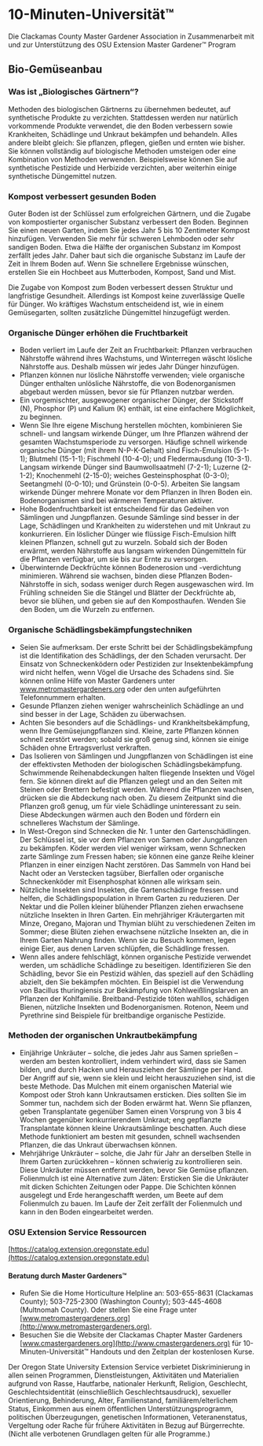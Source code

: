 # 10-Minuten-Universität™  
Die Clackamas County Master Gardener Association in Zusammenarbeit mit und zur Unterstützung des OSU Extension Master Gardener™ Program  

## Bio-Gemüseanbau  

### Was ist „Biologisches Gärtnern“?  
Methoden des biologischen Gärtnerns zu übernehmen bedeutet, auf synthetische Produkte zu verzichten. Stattdessen werden nur natürlich vorkommende Produkte verwendet, die den Boden verbessern sowie Krankheiten, Schädlinge und Unkraut bekämpfen und behandeln. Alles andere bleibt gleich: Sie pflanzen, pflegen, gießen und ernten wie bisher. Sie können vollständig auf biologische Methoden umsteigen oder eine Kombination von Methoden verwenden. Beispielsweise können Sie auf synthetische Pestizide und Herbizide verzichten, aber weiterhin einige synthetische Düngemittel nutzen.  

### Kompost verbessert gesunden Boden  
Guter Boden ist der Schlüssel zum erfolgreichen Gärtnern, und die Zugabe von kompostierter organischer Substanz verbessert den Boden. Beginnen Sie einen neuen Garten, indem Sie jedes Jahr 5 bis 10 Zentimeter Kompost hinzufügen. Verwenden Sie mehr für schweren Lehmboden oder sehr sandigen Boden. Etwa die Hälfte der organischen Substanz im Kompost zerfällt jedes Jahr. Daher baut sich die organische Substanz im Laufe der Zeit in Ihrem Boden auf. Wenn Sie schnellere Ergebnisse wünschen, erstellen Sie ein Hochbeet aus Mutterboden, Kompost, Sand und Mist.  

Die Zugabe von Kompost zum Boden verbessert dessen Struktur und langfristige Gesundheit. Allerdings ist Kompost keine zuverlässige Quelle für Dünger. Wo kräftiges Wachstum entscheidend ist, wie in einem Gemüsegarten, sollten zusätzliche Düngemittel hinzugefügt werden.  

### Organische Dünger erhöhen die Fruchtbarkeit  
- Boden verliert im Laufe der Zeit an Fruchtbarkeit: Pflanzen verbrauchen Nährstoffe während ihres Wachstums, und Winterregen wäscht lösliche Nährstoffe aus. Deshalb müssen wir jedes Jahr Dünger hinzufügen.  
- Pflanzen können nur lösliche Nährstoffe verwenden; viele organische Dünger enthalten unlösliche Nährstoffe, die von Bodenorganismen abgebaut werden müssen, bevor sie für Pflanzen nutzbar werden.  
- Ein vorgemischter, ausgewogener organischer Dünger, der Stickstoff (N), Phosphor (P) und Kalium (K) enthält, ist eine einfachere Möglichkeit, zu beginnen.  
- Wenn Sie Ihre eigene Mischung herstellen möchten, kombinieren Sie schnell- und langsam wirkende Dünger, um Ihre Pflanzen während der gesamten Wachstumsperiode zu versorgen. Häufige schnell wirkende organische Dünger (mit ihrem N-P-K-Gehalt) sind Fisch-Emulsion (5-1-1); Blutmehl (15-1-1); Fischmehl (10-4-0); und Fledermausdung (10-3-1). Langsam wirkende Dünger sind Baumwollsaatmehl (7-2-1); Luzerne (2-1-2); Knochenmehl (2-15-0); weiches Gesteinsphosphat (0-3-0); Seetangmehl (0-0-10); und Grünstein (0-0-5). Arbeiten Sie langsam wirkende Dünger mehrere Monate vor dem Pflanzen in Ihren Boden ein. Bodenorganismen sind bei wärmeren Temperaturen aktiver.  
- Hohe Bodenfruchtbarkeit ist entscheidend für das Gedeihen von Sämlingen und Jungpflanzen. Gesunde Sämlinge sind besser in der Lage, Schädlingen und Krankheiten zu widerstehen und mit Unkraut zu konkurrieren. Ein löslicher Dünger wie flüssige Fisch-Emulsion hilft kleinen Pflanzen, schnell gut zu wurzeln. Sobald sich der Boden erwärmt, werden Nährstoffe aus langsam wirkenden Düngemitteln für die Pflanzen verfügbar, um sie bis zur Ernte zu versorgen.  
- Überwinternde Deckfrüchte können Bodenerosion und -verdichtung minimieren. Während sie wachsen, binden diese Pflanzen Boden-Nährstoffe in sich, sodass weniger durch Regen ausgewaschen wird. Im Frühling schneiden Sie die Stängel und Blätter der Deckfrüchte ab, bevor sie blühen, und geben sie auf den Komposthaufen. Wenden Sie den Boden, um die Wurzeln zu entfernen.  

### Organische Schädlingsbekämpfungstechniken  
- Seien Sie aufmerksam. Der erste Schritt bei der Schädlingsbekämpfung ist die Identifikation des Schädlings, der den Schaden verursacht. Der Einsatz von Schneckenködern oder Pestiziden zur Insektenbekämpfung wird nicht helfen, wenn Vögel die Ursache des Schadens sind. Sie können online Hilfe von Master Gardeners unter www.metromastergardeners.org oder den unten aufgeführten Telefonnummern erhalten.  
- Gesunde Pflanzen ziehen weniger wahrscheinlich Schädlinge an und sind besser in der Lage, Schäden zu überwachsen.  
- Achten Sie besonders auf die Schädlings- und Krankheitsbekämpfung, wenn Ihre Gemüsejungpflanzen sind. Kleine, zarte Pflanzen können schnell zerstört werden; sobald sie groß genug sind, können sie einige Schäden ohne Ertragsverlust verkraften.  
- Das Isolieren von Sämlingen und Jungpflanzen von Schädlingen ist eine der effektivsten Methoden der biologischen Schädlingsbekämpfung. Schwimmende Reihenabdeckungen halten fliegende Insekten und Vögel fern. Sie können direkt auf die Pflanzen gelegt und an den Seiten mit Steinen oder Brettern befestigt werden. Während die Pflanzen wachsen, drücken sie die Abdeckung nach oben. Zu diesem Zeitpunkt sind die Pflanzen groß genug, um für viele Schädlinge uninteressant zu sein. Diese Abdeckungen wärmen auch den Boden und fördern ein schnelleres Wachstum der Sämlinge.  
- In West-Oregon sind Schnecken die Nr. 1 unter den Gartenschädlingen. Der Schlüssel ist, sie vor dem Pflanzen von Samen oder Jungpflanzen zu bekämpfen. Köder werden viel weniger wirksam, wenn Schnecken zarte Sämlinge zum Fressen haben; sie können eine ganze Reihe kleiner Pflanzen in einer einzigen Nacht zerstören. Das Sammeln von Hand bei Nacht oder an Verstecken tagsüber, Bierfallen oder organische Schneckenköder mit Eisenphosphat können alle wirksam sein.  
- Nützliche Insekten sind Insekten, die Gartenschädlinge fressen und helfen, die Schädlingspopulation in Ihrem Garten zu reduzieren. Der Nektar und die Pollen kleiner blühender Pflanzen ziehen erwachsene nützliche Insekten in Ihren Garten. Ein mehrjähriger Kräutergarten mit Minze, Oregano, Majoran und Thymian blüht zu verschiedenen Zeiten im Sommer; diese Blüten ziehen erwachsene nützliche Insekten an, die in Ihrem Garten Nahrung finden. Wenn sie zu Besuch kommen, legen einige Eier, aus denen Larven schlüpfen, die Schädlinge fressen.  
- Wenn alles andere fehlschlägt, können organische Pestizide verwendet werden, um schädliche Schädlinge zu beseitigen. Identifizieren Sie den Schädling, bevor Sie ein Pestizid wählen, das speziell auf den Schädling abzielt, den Sie bekämpfen möchten. Ein Beispiel ist die Verwendung von Bacillus thuringiensis zur Bekämpfung von Kohlweißlingslarven an Pflanzen der Kohlfamilie. Breitband-Pestizide töten wahllos, schädigen Bienen, nützliche Insekten und Bodenorganismen. Rotenon, Neem und Pyrethrine sind Beispiele für breitbandige organische Pestizide.  

### Methoden der organischen Unkrautbekämpfung  
- Einjährige Unkräuter – solche, die jedes Jahr aus Samen sprießen – werden am besten kontrolliert, indem verhindert wird, dass sie Samen bilden, und durch Hacken und Herausziehen der Sämlinge per Hand. Der Angriff auf sie, wenn sie klein und leicht herauszuziehen sind, ist die beste Methode. Das Mulchen mit einem organischen Material wie Kompost oder Stroh kann Unkrautsamen ersticken. Dies sollten Sie im Sommer tun, nachdem sich der Boden erwärmt hat. Wenn Sie pflanzen, geben Transplantate gegenüber Samen einen Vorsprung von 3 bis 4 Wochen gegenüber konkurrierendem Unkraut; eng gepflanzte Transplantate können kleine Unkrautsämlinge beschatten. Auch diese Methode funktioniert am besten mit gesunden, schnell wachsenden Pflanzen, die das Unkraut überwachsen können.  
- Mehrjährige Unkräuter – solche, die Jahr für Jahr an derselben Stelle in Ihrem Garten zurückkehren – können schwierig zu kontrollieren sein. Diese Unkräuter müssen entfernt werden, bevor Sie Gemüse pflanzen. Folienmulch ist eine Alternative zum Jäten: Ersticken Sie die Unkräuter mit dicken Schichten Zeitungen oder Pappe. Die Schichten können ausgelegt und Erde herangeschafft werden, um Beete auf dem Folienmulch zu bauen. Im Laufe der Zeit zerfällt der Folienmulch und kann in den Boden eingearbeitet werden.  

### OSU Extension Service Ressourcen  
[https://catalog.extension.oregonstate.edu](https://catalog.extension.oregonstate.edu)  

#### Beratung durch Master Gardeners™  
- Rufen Sie die Home Horticulture Helpline an: 503-655-8631 (Clackamas County); 503-725-2300 (Washington County); 503-445-4608 (Multnomah County). Oder stellen Sie eine Frage unter [www.metromastergardeners.org](http://www.metromastergardeners.org).  
- Besuchen Sie die Website der Clackamas Chapter Master Gardeners [www.cmastergardeners.org](http://www.cmastergardeners.org) für 10-Minuten-Universität™ Handouts und den Zeitplan der kostenlosen Kurse.  

Der Oregon State University Extension Service verbietet Diskriminierung in allen seinen Programmen, Dienstleistungen, Aktivitäten und Materialien aufgrund von Rasse, Hautfarbe, nationaler Herkunft, Religion, Geschlecht, Geschlechtsidentität (einschließlich Geschlechtsausdruck), sexueller Orientierung, Behinderung, Alter, Familienstand, familiärem/elterlichem Status, Einkommen aus einem öffentlichen Unterstützungsprogramm, politischen Überzeugungen, genetischen Informationen, Veteranenstatus, Vergeltung oder Rache für frühere Aktivitäten in Bezug auf Bürgerrechte. (Nicht alle verbotenen Grundlagen gelten für alle Programme.)
